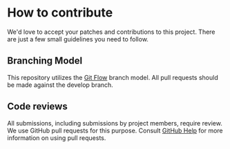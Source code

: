 <!--
  Copyright 2017 Google LLC

  Licensed under the Apache License, Version 2.0 (the "License");
  you may not use this file except in compliance with the License.
  You may obtain a copy of the License at

       https://www.apache.org/licenses/LICENSE-2.0

  Unless required by applicable law or agreed to in writing, software
  distributed under the License is distributed on an "AS IS" BASIS,
  WITHOUT WARRANTIES OR CONDITIONS OF ANY KIND, either express or implied.
  See the License for the specific language governing permissions and
  limitations under the License.
-->
# How to contribute

We'd love to accept your patches and contributions to this project. There are
just a few small guidelines you need to follow.

## Branching Model

This repository utilizes the [Git Flow](https://www.atlassian.com/git/tutorials/comparing-workflows/gitflow-workflow) branch model. All pull requests should be made against the develop branch.

## Code reviews

All submissions, including submissions by project members, require review. We
use GitHub pull requests for this purpose. Consult
[GitHub Help](https://help.github.com/articles/about-pull-requests/) for more
information on using pull requests.
